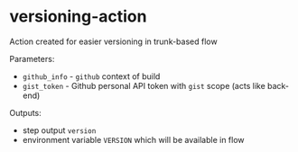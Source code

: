 # versioning-action

Action created for easier versioning in trunk-based flow

Parameters:
 - `github_info` - `github` context of build
 - `gist_token` - Github personal API token with `gist` scope (acts like back-end)

Outputs:
 - step output `version`
 - environment variable `VERSION` which will be available in flow